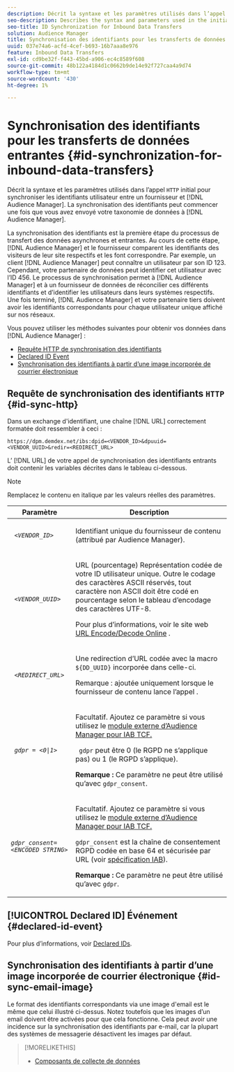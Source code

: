 ```yaml
---
description: Décrit la syntaxe et les paramètres utilisés dans l’appel HTTP initial pour synchroniser les identifiants utilisateur entre un fournisseur et une Audience Manager. La synchronisation des identifiants peut commencer une fois que vous avez envoyé votre taxonomie de données à Audience Manager.
seo-description: Describes the syntax and parameters used in the initial HTTP call to synchronize user IDs between a vendor and Audience Manager. ID synchronization can begin after you send your data taxonomy to Audience Manager.
seo-title: ID Synchronization for Inbound Data Transfers
solution: Audience Manager
title: Synchronisation des identifiants pour les transferts de données entrantes
uuid: 037e74a6-acfd-4cef-b693-16b7aaa8e976
feature: Inbound Data Transfers
exl-id: cd9be32f-f443-45bd-a906-ec4c8589f608
source-git-commit: 48b122a4184d1c0662b9de14e92f727caa4a9d74
workflow-type: tm+mt
source-wordcount: '430'
ht-degree: 1%

---
```


# Synchronisation des identifiants pour les transferts de données entrantes {#id-synchronization-for-inbound-data-transfers}

Décrit la syntaxe et les paramètres utilisés dans l’appel `HTTP` initial pour synchroniser les identifiants utilisateur entre un fournisseur et [!DNL Audience Manager]. La synchronisation des identifiants peut commencer une fois que vous avez envoyé votre taxonomie de données à [!DNL Audience Manager].

La synchronisation des identifiants est la première étape du processus de transfert des données asynchrones et entrantes. Au cours de cette étape, [!DNL Audience Manager] et le fournisseur comparent les identifiants des visiteurs de leur site respectifs et les font correspondre. Par exemple, un client [!DNL Audience Manager] peut connaître un utilisateur par son ID 123. Cependant, votre partenaire de données peut identifier cet utilisateur avec l’ID 456. Le processus de synchronisation permet à [!DNL Audience Manager] et à un fournisseur de données de réconcilier ces différents identifiants et d’identifier les utilisateurs dans leurs systèmes respectifs. Une fois terminé, [!DNL Audience Manager] et votre partenaire tiers doivent avoir les identifiants correspondants pour chaque utilisateur unique affiché sur nos réseaux.

Vous pouvez utiliser les méthodes suivantes pour obtenir vos données dans [!DNL Audience Manager] :

* [Requête HTTP de synchronisation des identifiants](../../../integration/sending-audience-data/batch-data-transfer-explained/id-sync-http.md#id-sync-http)
* [Declared ID Event](../../../integration/sending-audience-data/batch-data-transfer-explained/id-sync-http.md#declared-id-event)
* [Synchronisation des identifiants à partir d’une image incorporée de courrier électronique](../../../integration/sending-audience-data/batch-data-transfer-explained/id-sync-http.md#id-sync-email-image)

## Requête de synchronisation des identifiants `HTTP` {#id-sync-http}

Dans un exchange d&#39;identifiant, une chaîne [!DNL URL] correctement formatée doit ressembler à ceci :

```
https://dpm.demdex.net/ibs:dpid=<VENDOR_ID>&dpuuid=<VENDOR_UUID>&redir=<REDIRECT_URL>
```

L’ [!DNL URL] de votre appel de synchronisation des identifiants entrants doit contenir les variables décrites dans le tableau ci-dessous.

>[!NOTE]
>
>Remplacez le contenu en italique par les valeurs réelles des paramètres.

<table id="table_EB9F4246E2A34ABB8ED06EA458EB186F"> 
 <thead> 
  <tr> 
   <th colname="col1" class="entry"> Paramètre </th> 
   <th colname="col2" class="entry"> Description </th> 
  </tr> 
 </thead>
 <tbody> 
  <tr> 
   <td colname="col1"> <code> <i>&lt;VENDOR_ID&gt;</i> </code> </td> 
   <td colname="col2"> <p>Identifiant unique du fournisseur de contenu (attribué par <span class="keyword"> Audience Manager</span>). </p> </td> 
  </tr> 
  <tr> 
   <td colname="col1"> <code> <i>&lt;VENDOR_UUID&gt;</i> </code> </td> 
   <td colname="col2"> <p>URL (pourcentage) Représentation codée de votre ID utilisateur unique. Outre le codage des caractères ASCII réservés, tout caractère non ASCII doit être codé en pourcentage selon le tableau d’encodage des caractères UTF-8. </p> <p>Pour plus d’informations, voir le site web <a href="https://www.url-encode-decode.com" format="http" scope="external"> URL Encode/Decode Online</a> . </p> </td> 
  </tr> 
  <tr> 
   <td colname="col1"> <code> <i>&lt;REDIRECT_URL&gt;</i> </code> </td> 
   <td colname="col2"> <p>Une redirection d’URL codée avec la macro <code> ${DD_UUID}</code> incorporée dans celle-ci. </p> <p>Remarque : ajoutée uniquement lorsque le fournisseur de contenu lance l’appel . </p> </td> 
  </tr> 
  <tr> 
   <td colname="col1"> <code> <i>gdpr = &lt;0|1&gt;</i> </code> </td> 
   <td colname="col2"> <p>Facultatif. Ajoutez ce paramètre si vous utilisez le <a href="../../../overview/data-security-and-privacy/aam-iab-plugin.md">module externe d’Audience Manager pour IAB TCF.</a></p> <p><code> gdpr</code> peut être 0 (le RGPD ne s’applique pas) ou 1 (le RGPD s’applique). </p> <p> <b>Remarque :</b> Ce paramètre ne peut être utilisé qu’avec <code>gdpr_consent</code>.</p></td> 
  </tr> 
  <tr> 
   <td colname="col1"> <code><i>gdpr_consent=&lt;ENCODED STRING&gt;</i> </code> </td> 
   <td colname="col2"> <p>Facultatif. Ajoutez ce paramètre si vous utilisez le <a href="../../../overview/data-security-and-privacy/aam-iab-plugin.md">module externe d’Audience Manager pour IAB TCF.</a></p> <p><code>gdpr_consent</code> est la chaîne de consentement RGPD codée en base 64 et sécurisée par URL (voir <a href="https://github.com/InteractiveAdvertisingBureau/GDPR-Transparency-and-Consent-Framework/blob/master/URL-based%20Consent%20Passing_%20Framework%20Guidance.md#specifications" format="http" scope="external"> spécification IAB</a>). </p> <p> <b>Remarque :</b> Ce paramètre ne peut être utilisé qu’avec <code>gdpr</code>.</p> </td> 
  </tr> 
 </tbody> 
</table>

## [!UICONTROL Declared ID] Événement {#declared-id-event}

Pour plus d’informations, voir [Declared IDs](../../../features/declared-ids.md).

## Synchronisation des identifiants à partir d’une image incorporée de courrier électronique {#id-sync-email-image}

Le format des identifiants correspondants via une image d&#39;email est le même que celui illustré ci-dessus. Notez toutefois que les images d’un email doivent être activées pour que cela fonctionne. Cela peut avoir une incidence sur la synchronisation des identifiants par e-mail, car la plupart des systèmes de messagerie désactivent les images par défaut.

>[!MORELIKETHIS]
>
>* [Composants de collecte de données](../../../reference/system-components/components-data-collection.md)
